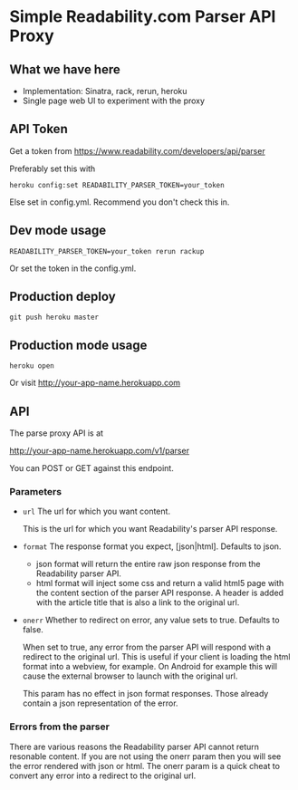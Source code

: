# Simple Readability.com Parser API Proxy

## What we have here
- Implementation: Sinatra, rack, rerun, heroku
- Single page web UI to experiment with the proxy

## API Token
Get a token from https://www.readability.com/developers/api/parser

Preferably set this with

    heroku config:set READABILITY_PARSER_TOKEN=your_token

Else set in config.yml. Recommend you don't check this in.

## Dev mode usage

    READABILITY_PARSER_TOKEN=your_token rerun rackup

Or set the token in the config.yml.

## Production deploy
    git push heroku master

## Production mode usage
    heroku open

Or visit http://your-app-name.herokuapp.com

## API
The parse proxy API is at

   http://your-app-name.herokuapp.com/v1/parser

You can POST or GET against this endpoint.

### Parameters

* `url` The url for which you want content.

  This is the url for which you want Readability's parser API response.

* `format` The response format you expect, [json|html]. Defaults to json.
  * json format will return the entire raw json response from the Readability parser API.
  * html format will inject some css and return a valid html5 page with
  the content section of the parser API response. A header is added with
  the article title that is also a link to the original url.

* `onerr` Whether to redirect on error, any value sets to true. Defaults to false.

  When set to true, any error from the parser API will respond with a
  redirect to the original url. This is useful if your client is loading
  the html format into a webview, for example. On Android for example this
  will cause the external browser to launch with the original url.

  This param has no effect in json format responses. Those already
  contain a json representation of the error.

### Errors from the parser
There are various reasons the Readability parser API cannot return
resonable content. If you are not using the onerr param then you will
see the error rendered with json or html. The onerr param is a quick
cheat to convert any error into a redirect to the original url.


